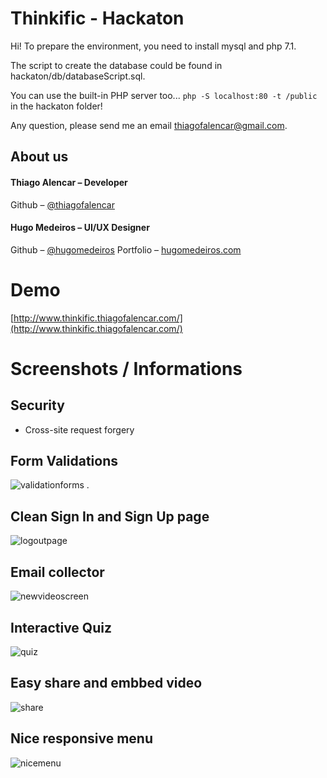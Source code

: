 # Thinkific - Hackaton

Hi!
To prepare the environment, you need to install mysql and php 7.1.

The script to create the database could be found in hackaton/db/databaseScript.sql.

You can use the built-in PHP server too... `php -S localhost:80 -t /public` in the hackaton folder!



Any question, please send me an email thiagofalencar@gmail.com.
## About us

#### Thiago Alencar – Developer
Github – [@thiagofalencar](https://github.com/thiagofalencar)

#### Hugo Medeiros – UI/UX Designer
Github – [@hugomedeiros](https://github.com/hugomedeiros)
Portfolio – [hugomedeiros.com](http://hugomedeiros.com)

# Demo
[http://www.thinkific.thiagofalencar.com/](http://www.thinkific.thiagofalencar.com/)

# Screenshots / Informations

## Security
- Cross-site request forgery
    
## Form Validations

![validationforms](https://cloud.githubusercontent.com/assets/390882/24848233/365fd42a-1d9c-11e7-8417-895bbd67aa73.png) .  

## Clean **Sign In** and **Sign Up** page ##

![logoutpage](https://cloud.githubusercontent.com/assets/390882/24848231/365fb3b4-1d9c-11e7-943c-cb97b0cd7dbc.png)

## Email collector
![newvideoscreen](https://cloud.githubusercontent.com/assets/390882/24848234/36627ca2-1d9c-11e7-8a62-6abbf0003457.png)

## Interactive Quiz
![quiz](https://cloud.githubusercontent.com/assets/390882/24848443/2f3c7d0a-1d9d-11e7-9720-a87cffe4bc15.png)

## Easy share and embbed video
![share](https://cloud.githubusercontent.com/assets/390882/24848544/8c318ea6-1d9d-11e7-8d09-d2e12a785427.png)

## Nice responsive menu
![nicemenu](https://cloud.githubusercontent.com/assets/390882/24848583/cbc8a810-1d9d-11e7-94cf-99354ccfc3e7.png)
